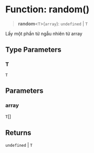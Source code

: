 # Function: random()

> **random**\<`T`\>(`array`): `undefined` \| `T`

Lấy một phần tử ngẫu nhiên từ array

## Type Parameters

### T

`T`

## Parameters

### array

`T`[]

## Returns

`undefined` \| `T`
